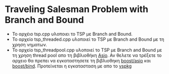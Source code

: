 # Traveling Salesman Problem with Branch and Bound

- Το αρχέιο tsp.cpp υλοποιει το TSP με Branch and Bound.
- Το αρχείο tsp_threaded.cpp υλοποιεί το TSP με Branch and Bound με τη χρηση νηματων.
- Το αρχείο tsp_threadpool.cpp υλοποιεί το TSP με Branch and Bound με τη χρηση thread pool απο τη βιβλιοθήκη [Asio](https://www.boost.org/doc/libs/1_66_0/doc/html/boost_asio/reference/thread_pool.html). Αν θελετε να τρέξετε το αρχειο θα πρεπει να εγκαταστησετε τη βιβλιοθηκη [boost/asio](https://www.boost.org/doc/libs/1_66_0/doc/html/boost_asio.html) και [boost/bind](https://www.boost.org/doc/libs/1_64_0/libs/bind/doc/html/bind.html). Προτείνεται η εγκατασταση με απο το [vspkg](https://docs.microsoft.com/en-us/cpp/build/vcpkg?view=vs-2019)
